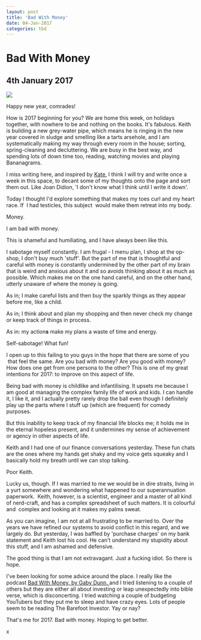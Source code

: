 ```yaml
---
layout: post
title: 'Bad With Money'
date: 04-Jan-2017
categories: tbd
---
```


# Bad With Money

## 4th January 2017

<img class="photo-horiz" src="https://retroloves.files.wordpress.com/2013/04/edwardian-money-bags.jpg?w=625&amp;h=843" />

Happy new year,   comrades!

How is 2017 beginning for you? We are home this week,   on holidays together,   with nowhere to be and nothing on the books. It's fabulous. Keith is building a new grey-water pipe, which means he is ringing in the new year covered in sludge and smelling like a tarts arsehole, and I am systematically making my way through every room in the house; sorting, spring-cleaning and decluttering. We are busy in the best way, and spending lots of down time too, reading, watching movies and playing Bananagrams.

I miss writing here, and inspired by <a href="http://foxslane.blogspot.com.au/">Kate,</a> I think I will try and write once a week in this space, to decant some of my thoughts onto the page and sort them out. Like Joan Didion, 'I don't know what I think until I write it down'.

Today I thought I'd explore something that makes my toes curl and my heart race. If  I had testicles, this subject  would make them retreat into my body.

Money.

I am bad with money.

This is shameful and humiliating, and I have always been like this.

I sabotage myself constantly. I am frugal - I menu plan, I shop at the op-shop, I don't buy much 'stuff'. But the part of me that is thoughtful and careful with money is constantly undermined by the other part of my brain that is weird and anxious about it and so avoids thinking about it as much as possible. Which makes me on the one hand careful, and on the other hand, utterly unaware of where the money is going.

As in; I make careful lists and then buy the sparkly things as they appear before me, like a child.

As in; I think about and plan my shopping and then never check my change or keep track of things in process.

As in: my action**s** make my plans a waste of time and energy.

Self-sabotage! What fun!

I open up to this failing to you guys in the hope that there are some of you  that feel the same. Are you bad with money? Are you good with money? How does one get from one persona to the other? This is one of my great intentions for 2017: to improve on this aspect of life.

Being bad with money is childlike and infantilising. It upsets me because I am good at managing the complex family life of work and kids. I can handle it, I like it, and I actually pretty rarely drop the ball even though I definitely play up the parts where I stuff up (which are frequent) for comedy purposes.

But this inability to keep track of my financial life blocks me; it holds me in the eternal hopeless present, and it undermines my sense of achievement or agency in other aspects of life.

Keith and I had one of our finance conversations yesterday. These fun chats are the ones where my hands get shaky and my voice gets squeaky and I basically hold my breath until we can stop talking.

Poor Keith.

Lucky us, though. If I was married to me we would be in dire straits, living in a yurt somewhere and wondering what happened to our superannuation paperwork.  Keith, however, is a scientist, engineer and a master of all kind of nerd-craft, and has a complex spreadsheet of such matters. It is colourful and  complex and looking at it makes my palms sweat.

As you can imagine, I am not at all frustrating to be married to. Over the years we have refined our systems to avoid conflict in this regard, and we largely do. But yesterday, I was baffled by 'purchase charges' on my bank statement and Keith lost his cool. He can't understand my stupidity about this stuff, and I am ashamed and defensive.

The good thing is that I am not extravagant. Just a fucking idiot. So there is hope.

I've been looking for some advice around the place. I really like the podcast <a href="https://itunes.apple.com/au/podcast/bad-with-money-with-gaby-dunn/id1144712710?mt=2">Bad With Money, by Gaby Dunn. </a>and I tried listening to a couple of others but they are either all about investing or leap unexpectedly into bible verse, which is disconcerting. I tried watching a couple of budgeting YouTubers but they put me to sleep and have crazy eyes. Lots of people seem to be reading The Barefoot Investor. Yay or nay?

That's me for 2017. Bad with money. Hoping to get better.

x
